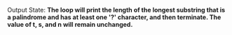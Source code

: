 Output State: **The loop will print the length of the longest substring that is a palindrome and has at least one '?' character, and then terminate. The value of t, s, and n will remain unchanged.**